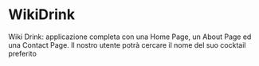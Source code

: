# WikiDrink
Wiki Drink: applicazione completa con una Home Page, un About Page ed una Contact Page. Il nostro utente potrà cercare il nome del suo cocktail preferito

